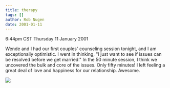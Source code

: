 ```yaml
---
title: therapy
tags: []
author: Rob Nugen
date: 2001-01-11
---
```


<title>counseling = therapy?</title>
<p class=date>6:44pm CST Thursday 11 January 2001</p>

<p>Wende and I had our first couples' counseling session tonight, and
I am exceptionally optimistic.  I went in thinking, "I just want to
see if issues can be resolved before we get married."  In the 50
minute session, I think we uncovered the bulk and core of the issues.
Only fifty minutes!  I left feeling a great deal of love and happiness
for our relationship.  Awesome.</p>

<p><img src='/images/rob/wL-ROB.gif'/></p>

